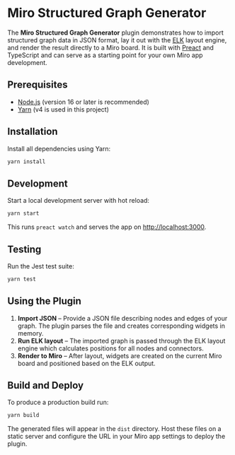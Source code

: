 # Miro Structured Graph Generator

The **Miro Structured Graph Generator** plugin demonstrates how to import structured graph data in JSON format, lay it out with the [ELK](https://www.eclipse.org/elk/) layout engine, and render the result directly to a Miro board. It is built with [Preact](https://preactjs.com/) and TypeScript and can serve as a starting point for your own Miro app development.

## Prerequisites

- [Node.js](https://nodejs.org/) (version 16 or later is recommended)
- [Yarn](https://yarnpkg.com/) (v4 is used in this project)

## Installation

Install all dependencies using Yarn:

```bash
yarn install
```

## Development

Start a local development server with hot reload:

```bash
yarn start
```

This runs `preact watch` and serves the app on <http://localhost:3000>.

## Testing

Run the Jest test suite:

```bash
yarn test
```

## Using the Plugin

1. **Import JSON** – Provide a JSON file describing nodes and edges of your graph. The plugin parses the file and creates corresponding widgets in memory.
2. **Run ELK layout** – The imported graph is passed through the ELK layout engine which calculates positions for all nodes and connectors.
3. **Render to Miro** – After layout, widgets are created on the current Miro board and positioned based on the ELK output.

## Build and Deploy

To produce a production build run:

```bash
yarn build
```

The generated files will appear in the `dist` directory. Host these files on a static server and configure the URL in your Miro app settings to deploy the plugin.
